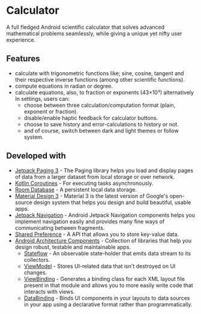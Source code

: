 # Calculator
A full fledged Android scientific calculator that solves advanced mathematical problems seamlessly, while giving a unique yet nifty user experience.

 ## Features
   * calculate with trigonometric functions like; sine, cosine, tangent and their respective inverse functions (among other scientific functions).
   * compute equations in radian or degree.
   * calculate equations, also, to fraction or exponents (43×10³) alternatively
   In settings, users can:
      * choose between three calculation/computation format (plain, exponent or fraction).
      * disable/enable haptic feedback for calculator buttons.
      * choose to save history and error-calculations to history or not.
      * and of course, switch between dark and light themes or follow system.

 ## Developed with
   * [Jetpack Paging 3](https://developer.android.com/topic/libraries/architecture/paging/v3-overview) - The Paging library helps you load and display pages of data from a larger dataset from local storage or over network.
   * [Kotlin Coroutines](https://kotlinlang.org/docs/reference/coroutines-overview.html) - For executing tasks asynchronously.
   * [Room Database](https://developer.android.com/training/data-storage/room) - A persistent local data storage.
   * [Material Design 3](https://m3.material.io/) - Material 3 is the latest version of Google's open-source design system that helps you design and build beautiful, usable apps.
   * [Jetpack Navigation](https://developer.android.com/guide/navigation) - Android Jetpack Navigation components helps you implement navigation easily and provides many fine ways of communicating between fragments.
   * [Shared Preference](https://developer.android.com/training/data-storage/shared-preferences) - A API that allows you to store key-value data.
   * [Android Architecture Components](https://developer.android.com/topic/libraries/architecture) - Collection of libraries that help you design robust, testable and maintainable apps.
      - [Stateflow](https://developer.android.com/topic/libraries/stateflow) - An observable state-holder that emits data stream to its collectors.
      - [ViewModel](https://developer.android.com/topic/libraries/viewmodel) - Stores UI-related data that isn't destroyed on UI changes.
      - [ViewBinding](https://developer.android.com/topic/libraries/view-binding) - Generates a binding class for each XML layout file present in that module and allows you to more easily write code that interacts with views.
      - [DataBinding](https://developer.android.com/topic/libraries/data-binding) - Binds UI components in your layouts to data sources in your app using a declarative format rather than programmatically.
